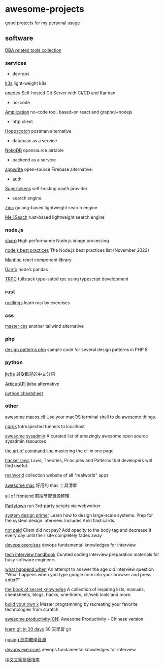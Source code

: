 # awesome-projects
good projects for my personal usage
## software
[DBA related tools collection](https://github.com/mgramin/awesome-db-tools)
### services
* dev-ops

[k3s](https://github.com/k3s-io/k3s) light-weight k8s

[onedev](https://github.com/theonedev/onedev) Self-hosted Git Server with CI/CD and Kanban
* no-code

[Amplication](https://github.com/amplication/amplication) no-code tool, based-on react and graphql+nodejs
* http client

[Hoppscotch](https://github.com/hoppscotch/hoppscotch) postman alternative
* database as a service

[NokoDB](https://github.com/nocodb/nocodb) opensource airtable
* backend as a service

[appwrite](https://github.com/appwrite/appwrite) open-source Firebase alternative.

* auth

[Supertokens](https://github.com/supertokens) self-hosting oauth provider
* search engine

[Zinc](https://github.com/prabhatsharma/zinc) golang-based lightweight search engine

[MeiliSeach](https://github.com/meilisearch/meilisearch) rust-based lightweight search engine

### node.js
[sharp](https://github.com/lovell/sharp) High performance Node.js image processing

[nodejs best practices](https://github.com/goldbergyoni/nodebestpractices) The Node.js best practices list (November 2022)

[Mantine](https://mantine.dev/) react component library

[Danfo](https://github.com/javascriptdata/danfojs) node’s pandas

[TRPC](https://github.com/trpc/trpc) fullstack type-safed rpc using typescript development

### rust
[rustlings](https://github.com/rust-lang/rustlings) learn rust by exercises

### css
[master css](https://github.com/master-co/css) another tailwind alternative

### php
[design patterns php](https://github.com/DesignPatternsPHP/DesignPatternsPHP) sample code for several design patterns in PHP 8

### python
[jieba](https://github.com/fxsjy/jieba) 最受歡迎的中文分詞

[ArticutAPI](https://github.com/Droidtown/ArticutAPI) jieba alternative

[python cheatsheet](https://github.com/gto76/python-cheatsheet)

### other
[awesome macos cli](https://github.com/herrbischoff/awesome-macos-command-line) Use your macOS terminal shell to do awesome things.

[ngrok](https://github.com/inconshreveable/ngrok) Introspected tunnels to localhost

[awesome sysadmin](https://github.com/kahun/awesome-sysadmin) A curated list of amazingly awesome open source sysadmin resources

[the art of command line](https://github.com/jlevy/the-art-of-command-line) mastering the cli in one page

[hacker laws](https://github.com/dwmkerr/hacker-laws) Laws, Theories, Principles and Patterns that developers will find useful.

[realworld](https://github.com/gothinkster/realworld) collection website of all "realworld" apps

[awesome mac](https://github.com/jaywcjlove/awesome-mac) 好用的 mac 工具清單

[all of frontend](https://github.com/KieSun/all-of-frontend) 前端學習資源整理

[Partytown](https://github.com/BuilderIO/partytown) run 3rd-party scripts via webworker

[system design primer](https://github.com/donnemartin/system-design-primer) Learn how to design large-scale systems. Prep for the system design interview. Includes Anki flashcards.

[not paid](https://github.com/kleampa/not-paid) Client did not pay? Add opacity to the body tag and decrease it every day until their site completely fades away

[devops exercises](https://github.com/bregman-arie/devops-exercises) devops fundamental knowledges for interview

[tech interview handbook](https://github.com/yangshun/tech-interview-handbook) Curated coding interview preparation materials for busy software engineers

[what happend when](https://github.com/alex/what-happens-when) An attempt to answer the age old interview question "What happens when you type google.com into your browser and press enter?"

[the book of secret knowledge](https://github.com/trimstray/the-book-of-secret-knowledge) A collection of inspiring lists, manuals, cheatsheets, blogs, hacks, one-liners, cli/web tools and more.

[build your own x](https://github.com/codecrafters-io/build-your-own-x) Master programming by recreating your favorite technologies from scratch.

[awesome productivity(CN)](https://github.com/eastlakeside/awesome-productivity-cn) Awesome Productivity - Chinese version

[learn git in 30 days](https://github.com/doggy8088/Learn-Git-in-30-days) 30 天學習 git

[golang 簡中教學資源](https://github.com/0voice/Introduction-to-Golang)

[devops exercises](https://github.com/bregman-arie/devops-exercises) devops fundamental knowledges for interview

[中文文案排版指南](https://github.com/sparanoid/chinese-copywriting-guidelines)
